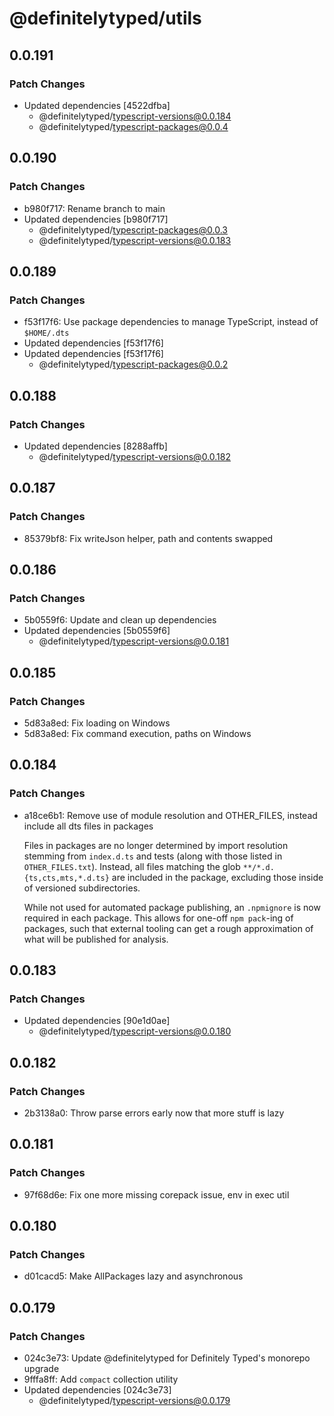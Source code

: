 # @definitelytyped/utils

## 0.0.191

### Patch Changes

- Updated dependencies [4522dfba]
  - @definitelytyped/typescript-versions@0.0.184
  - @definitelytyped/typescript-packages@0.0.4

## 0.0.190

### Patch Changes

- b980f717: Rename branch to main
- Updated dependencies [b980f717]
  - @definitelytyped/typescript-packages@0.0.3
  - @definitelytyped/typescript-versions@0.0.183

## 0.0.189

### Patch Changes

- f53f17f6: Use package dependencies to manage TypeScript, instead of `$HOME/.dts`
- Updated dependencies [f53f17f6]
- Updated dependencies [f53f17f6]
  - @definitelytyped/typescript-packages@0.0.2

## 0.0.188

### Patch Changes

- Updated dependencies [8288affb]
  - @definitelytyped/typescript-versions@0.0.182

## 0.0.187

### Patch Changes

- 85379bf8: Fix writeJson helper, path and contents swapped

## 0.0.186

### Patch Changes

- 5b0559f6: Update and clean up dependencies
- Updated dependencies [5b0559f6]
  - @definitelytyped/typescript-versions@0.0.181

## 0.0.185

### Patch Changes

- 5d83a8ed: Fix loading on Windows
- 5d83a8ed: Fix command execution, paths on Windows

## 0.0.184

### Patch Changes

- a18ce6b1: Remove use of module resolution and OTHER_FILES, instead include all dts files in packages

  Files in packages are no longer determined by import resolution stemming from `index.d.ts` and tests (along with those listed in `OTHER_FILES.txt`).
  Instead, all files matching the glob `**/*.d.{ts,cts,mts,*.d.ts}` are included in the package, excluding those inside of versioned subdirectories.

  While not used for automated package publishing, an `.npmignore` is now required in each package.
  This allows for one-off `npm pack`-ing of packages, such that external tooling can get a rough approximation of what will be published for analysis.

## 0.0.183

### Patch Changes

- Updated dependencies [90e1d0ae]
  - @definitelytyped/typescript-versions@0.0.180

## 0.0.182

### Patch Changes

- 2b3138a0: Throw parse errors early now that more stuff is lazy

## 0.0.181

### Patch Changes

- 97f68d6e: Fix one more missing corepack issue, env in exec util

## 0.0.180

### Patch Changes

- d01cacd5: Make AllPackages lazy and asynchronous

## 0.0.179

### Patch Changes

- 024c3e73: Update @definitelytyped for Definitely Typed's monorepo upgrade
- 9fffa8ff: Add `compact` collection utility
- Updated dependencies [024c3e73]
  - @definitelytyped/typescript-versions@0.0.179
